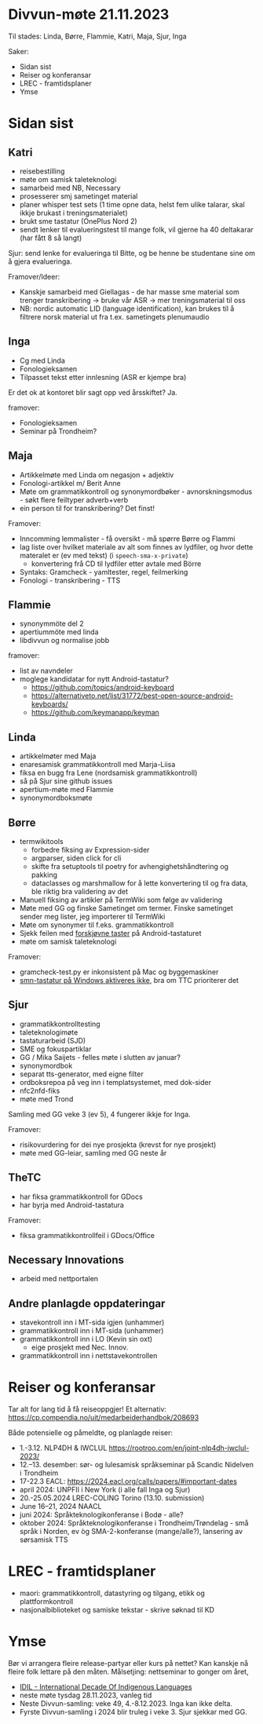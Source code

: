 # Divvun-møte 21.11.2023

Til stades:  Linda, Børre, Flammie, Katri, Maja, Sjur, Inga

Saker:

* Sidan sist
* Reiser og konferansar
* LREC - framtidsplaner
* Ymse

# Sidan sist

## Katri

- reisebestilling
- møte om samisk taleteknologi
- samarbeid med NB, Necessary
- prosesserer smj sametinget material
- planer whisper test sets (1 time opne data, helst fem ulike talarar, skal ikkje brukast i treningsmaterialet)
- brukt sme tastatur (OnePlus Nord 2)
- sendt lenker til evalueringstest til mange folk, vil gjerne ha 40 deltakarar (har fått 8 så langt)

Sjur: send lenke for evalueringa til Bitte, og be henne be studentane sine om å gjera evalueringa.

Framover/Ideer:
- Kanskje samarbeid med Giellagas - de har masse sme material som trenger transkribering -> bruke vår ASR -> mer treningsmaterial til oss
- NB: nordic automatic LID (language identification), kan brukes til å filtrere norsk material ut fra t.ex. sametingets plenumaudio

## Inga

- Cg med Linda
- Fonologieksamen
- Tilpasset tekst etter innlesning (ASR er kjempe bra)

Er det ok at kontoret blir sagt opp ved årsskiftet? Ja.

framover:
- Fonologieksamen
- Seminar på Trondheim?

## Maja

- Artikkelmøte med Linda om negasjon + adjektiv
- Fonologi-artikkel m/ Berit Anne
- Møte om grammatikkontroll og synonymordbøker - avnorskningsmodus - søkt flere feiltyper adverb+verb
- ein person til for transkribering? Det finst!

Framover:
- Inncomming lemmalister - få oversikt - må spørre Børre og Flammi
- lag liste over hvilket materiale av alt som finnes av lydfiler, og hvor dette materalet er (ev med tekst) (i `speech-sma-x-private`)
    - konvertering frå CD til lydfiler etter avtale med Börre
- Syntaks: Gramcheck - yamltester, regel, feilmerking
- Fonologi - transkribering - TTS

## Flammie

* synonymmöte del 2
* apertiummöte med linda
* libdivvun og normalise jobb

framover:
* list av navndeler
* moglege kandidatar for nytt Android-tastatur?
    * <https://github.com/topics/android-keyboard>
    * <https://alternativeto.net/list/31772/best-open-source-android-keyboards/>
    * <https://github.com/keymanapp/keyman>

## Linda

* artikkelmøter med Maja
* enaresamisk grammatikkontroll med Marja-Liisa
* fiksa en bugg fra Lene (nordsamisk grammatikkontroll)
* så på Sjur sine github issues
* apertium-møte med Flammie
* synonymordboksmøte

## Børre

- termwikitools
    - forbedre fiksing av Expression-sider
    - argparser, siden click for cli
    - skifte fra setuptools til poetry for avhengighetshåndtering og pakking
    - dataclasses og marshmallow for å lette konvertering til og fra data, ble riktig bra validering av det
- Manuell fiksing av artikler på TermWiki som følge av validering
- Møte med GG og finske Sametinget om termer. Finske sametinget sender meg lister, jeg importerer til TermWiki
- Møte om synonymer til f.eks. grammatikkontroll
- Sjekk feilen med [forskjøvne taster](https://github.com/divvun/giellakbd-android/issues/35) på Android-tastaturet
- møte om samisk taleteknologi

Framover:
- gramcheck-test.py er inkonsistent på Mac og byggemaskiner
- [smn-tastatur på Windows aktiveres ikke](https://github.com/giellalt/keyboard-smn/issues/2), bra om TTC prioriterer det

## Sjur

- grammatikkontrolltesting
- taleteknologimøte
- tastaturarbeid (SJD)
- SME og fokuspartiklar
- GG / Mika Saijets - felles møte i slutten av januar?
- synonymordbok
- separat tts-generator, med eigne filter
- ordboksrepoa på veg inn i templatsystemet, med dok-sider
- nfc2nfd-fiks
- møte med Trond

Samling med GG veke 3 (ev 5), 4 fungerer ikkje for Inga.

Framover:
- risikovurdering for dei nye prosjekta (krevst for nye prosjekt)
- møte med GG-leiar, samling med GG neste år

## TheTC

- har fiksa grammatikkontroll for GDocs
- har byrja med Android-tastatura

Framover:
- fiksa grammatikkontrollfeil i GDocs/Office

## Necessary Innovations

- arbeid med nettportalen

## Andre planlagde oppdateringar

* stavekontroll inn i MT-sida igjen (unhammer)
* grammatikkontroll inn i MT-sida (unhammer)
* grammatikkontroll inn i LO (Kevin sin oxt)
    - eige prosjekt med Nec. Innov.
* grammatikkontroll inn i nettstavekontrollen

# Reiser og konferansar

Tar alt for lang tid å få reiseoppgjer!
Et alternativ: <https://cp.compendia.no/uit/medarbeiderhandbok/208693>

Både potensielle og påmeldte, og planlagde reiser:

* 1.-3.12. NLP4DH & IWCLUL <https://rootroo.com/en/joint-nlp4dh-iwclul-2023/>
* 12.–13. desember: sør- og lulesamisk språkseminar på Scandic Nidelven i Trondheim 
* 17-22.3 EACL: <https://2024.eacl.org/calls/papers/#important-dates>
* april 2024: UNPFII i New York (i alle fall Inga og Sjur)
* 20.-25.05.2024 LREC-COLING Torino (13.10. submission)
* June 16–21, 2024 NAACL
* juni 2024: Språkteknologikonferanse i Bodø - alle?
* oktober 2024: Språkteknologikonferanse i Trondheim/Trøndelag - små språk i Norden, ev òg SMA-2-konferanse (mange/alle?), lansering av sørsamisk TTS

# LREC - framtidsplaner

* maori: grammatikkontroll, datastyring og tilgang, etikk og plattformkontroll
* nasjonalbiblioteket og samiske tekstar - skrive søknad til KD

# Ymse

Bør vi arrangera fleire release-partyar eller kurs på nettet? Kan kanskje nå fleire folk lettare på den måten. Målsetjing: nettseminar to gonger om året, 

* [IDIL - International Decade Of Indigenous Languages](https://fpcc.ca/stories/the-decade-of-indigenous-languages/)
* neste møte tysdag 28.11.2023, vanleg tid
* Neste Divvun-samling: veke 49, 4.-8.12.2023. Inga kan ikke delta.
* Fyrste Divvun-samling i 2024 blir truleg i veke 3. Sjur sjekkar med GG.
